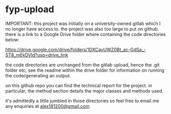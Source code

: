 # fyp-upload
IMPORTANT: this project was initially on a university-owned gitlab which I no longer have access to. 
the project was also too large to put on github. there is a link to a Google Drive folder where containing the code directories below:

https://drive.google.com/drive/folders/1DXCayUWZ0Bt_ac-GdSa_-ST8_mEkDVld?usp=drive_link

the code directories are unchanged from the gitlab upload, hence the .git folder etc; see the readme within the drive folder for information on
running the code/generating an output.

on this github repo you can find the technical report for the project. in particular, the method section details the major classes and methods used.

it's admittedly a little jumbled in those directories so feel free to email me any enquiries at alex181200@gmail.com 



